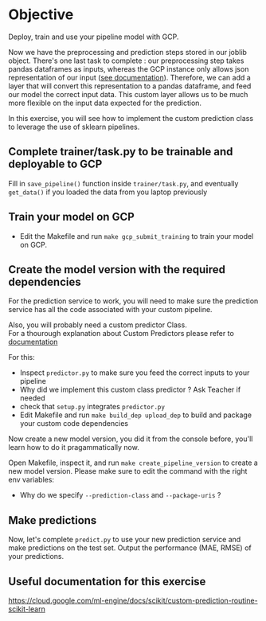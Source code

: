 # Objective

Deploy, train and use your pipeline model with GCP.

Now we have the preprocessing and prediction steps stored in our joblib object. There's one last task to complete : our preprocessing step takes pandas dataframes as inputs, whereas the GCP instance only allows json representation of our input ([see documentation](https://cloud.google.com/ml-engine/docs/v1/predict-request)). Therefore, we can add a layer that will convert this representation to a pandas dataframe, and feed our model the correct input data. This custom layer allows us to be much more flexible on the input data expected for the prediction.

In this exercise, you will see how to implement the custom prediction class to leverage the use of sklearn pipelines.

## Complete trainer/task.py to be trainable and deployable to GCP

Fill in `save_pipeline()` function inside `trainer/task.py`, and eventually `get_data()` if you loaded the data from you laptop previously

## Train your model on GCP

- Edit the Makefile and run `make gcp_submit_training` to train your model on GCP.

## Create the model version with the required dependencies

For the prediction service to work, you will need to make sure the prediction service has all the code associated with your custom pipeline.

Also, you will probably need a custom predictor Class.  
For a thourough explanation about Custom Predictors please refer to [documentation](https://cloud.google.com/ml-engine/docs/custom-prediction-routines)

For this:
- Inspect `predictor.py` to make sure you feed the correct inputs to your pipeline
- Why did we implement this custom class predictor ? Ask Teacher if needed
- check that `setup.py` integrates `predictor.py`
- Edit Makefile and run `make build_dep upload_dep` to build and package your custom code dependencies

Now create a new model version, you did it from the console before, you'll learn how to do it pragammatically now.  

Open Makefile, inspect it, and run `make create_pipeline_version` to create a new model version. Please make sure to edit the command with the right env variables:
- Why do we specify `--prediction-class` and `--package-uris` ?

## Make predictions

Now, let's complete `predict.py` to use your new prediction service and make predictions on the test set. Output the performance (MAE, RMSE) of your predictions.

## Useful documentation for this exercise
https://cloud.google.com/ml-engine/docs/scikit/custom-prediction-routine-scikit-learn
